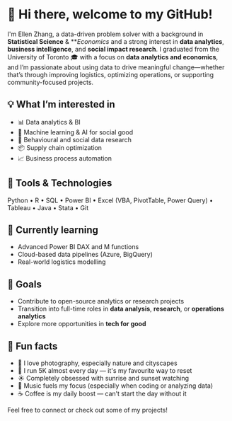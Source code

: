 # 👋 Hi there, welcome to my GitHub!

<!--
**Ellen-Zhang-Data/Ellen-Zhang-Data** is a ✨ _special_ ✨ repository because its `README.md` (this file) appears on your GitHub profile.

Here are some ideas to get you started:

- 🔭 I’m currently working on ...
- 🌱 I’m currently learning ...
- 👯 I’m looking to collaborate on ...
- 🤔 I’m looking for help with ...
- 💬 Ask me about ...
- 📫 How to reach me: ...
- 😄 Pronouns: ...
- ⚡ Fun fact: ...
-->


I'm Ellen Zhang, a data-driven problem solver with a background in **Statistical Science** & ***Economics* and a strong interest in **data analytics**, **business intelligence**, and **social impact research**. I graduated from the University of Toronto 🎓 with a focus on **data analytics and economics**, and I’m passionate about using data to drive meaningful change—whether that’s through improving logistics, optimizing operations, or supporting community-focused projects.

## 💡 What I’m interested in
- 📊 Data analytics & BI
- 🤖 Machine learning & AI for social good
- 🧠 Behavioural and social data research
- 📦 Supply chain optimization
- 📈 Business process automation

## 🧰 Tools & Technologies
Python • R • SQL • Power BI • Excel (VBA, PivotTable, Power Query) • Tableau • Java • Stata • Git

## 🌱 Currently learning
- Advanced Power BI DAX and M functions
- Cloud-based data pipelines (Azure, BigQuery)
- Real-world logistics modelling

## 🎯 Goals
- Contribute to open-source analytics or research projects
- Transition into full-time roles in **data analysis**, **research**, or **operations analytics**
- Explore more opportunities in **tech for good**

## 🌟 Fun facts
- 📸 I love photography, especially nature and cityscapes  
- 🏃 I run 5K almost every day — it's my favourite way to reset  
- ☀️ Completely obsessed with sunrise and sunset watching  
- 🎵 Music fuels my focus (especially when coding or analyzing data)  
- ☕ Coffee is my daily boost — can’t start the day without it  

Feel free to connect or check out some of my projects!
